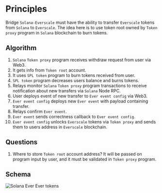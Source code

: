 # Principles

Bridge `Solana-Everscale` must have the ability to transfer `Everscale` tokens from `Solana` to `Everscale`. The idea here is 
to use token root owned by `Token proxy` program in `Solana` blockchain to burn tokens.

## Algorithm

1. `Solana` `Token proxy` program receives withdraw request from user via Web3.
2. It gets info from `Token root` account.
3. It uses `SPL token` program to burn tokens received from user.
4. `SPL token` program decreases users balance and burns tokens.
5. Relays monitor `Solana` `Token proxy` program transactions to receive notification about new transfers via `Solana` Node RPC.
6. User deploys event of new transfer to `Ever event config` via Web3.
7. `Ever event config` deploys new `Ever event` with payload containing transfer.
8. Relays confirm `Ever event`.
9. `Ever event` sends correctness callback to `Ever event config`.
10. `Ever event config` unlocks `Everscale` tokens via `Token proxy` and sends them to users address in `Everscale` blockchain.

## Questions

1. Where to store `Token root` account address?
It will be passed on program input by user, and it must be validated in `Token proxy` program.

## Schema

![Solana Ever Ever tokens](../png/solana_ever_ever_tokens.png "Solana Ever Ever tokens")